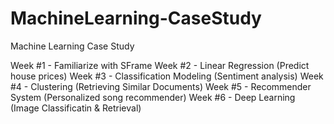 # MachineLearning-CaseStudy
Machine Learning Case Study

Week #1 - Familiarize with SFrame
Week #2 - Linear Regression (Predict house prices)
Week #3 - Classification Modeling (Sentiment analysis)
Week #4 - Clustering (Retrieving Similar Documents)
Week #5 - Recommender System (Personalized song recommender)
Week #6 - Deep Learning (Image Classificatin & Retrieval)
